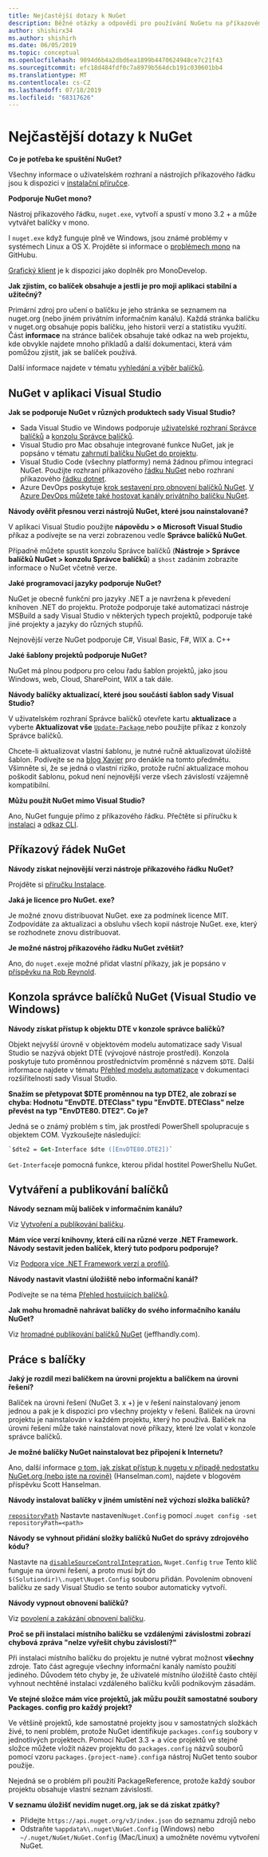 ```yaml
---
title: Nejčastější dotazy k NuGet
description: Běžné otázky a odpovědi pro používání NuGetu na příkazovém řádku a v aplikaci Visual Studio
author: shishirx34
ms.author: shishirh
ms.date: 06/05/2019
ms.topic: conceptual
ms.openlocfilehash: 9094d6b4a2dbd6ea1899b4470624948ce7c21f43
ms.sourcegitcommit: efc18d484fdf0c7a8979b564dcb191c030601bb4
ms.translationtype: MT
ms.contentlocale: cs-CZ
ms.lasthandoff: 07/18/2019
ms.locfileid: "68317626"
---
```

# <a name="nuget-frequently-asked-questions"></a>Nejčastější dotazy k NuGet

**Co je potřeba ke spuštění NuGet?**

Všechny informace o uživatelském rozhraní a nástrojích příkazového řádku jsou k dispozici v [instalační příručce](../install-nuget-client-tools.md).

**Podporuje NuGet mono?**

Nástroj příkazového řádku, `nuget.exe`, vytvoří a spustí v mono 3.2 + a může vytvářet balíčky v mono.

I `nuget.exe` když funguje plně ve Windows, jsou známé problémy v systémech Linux a OS X. Projděte si informace o [problémech mono](https://github.com/NuGet/Home/issues?utf8=%E2%9C%93&q=is%3Aissue+is%3Aopen+mono) na GitHubu.

[Grafický klient](https://github.com/mrward/monodevelop-nuget-addin) je k dispozici jako doplněk pro MonoDevelop.

**Jak zjistím, co balíček obsahuje a jestli je pro moji aplikaci stabilní a užitečný?**

Primární zdroj pro učení o balíčku je jeho stránka se seznamem na nuget.org (nebo jiném privátním informačním kanálu). Každá stránka balíčku v nuget.org obsahuje popis balíčku, jeho historii verzí a statistiku využití. Část **informace** na stránce balíček obsahuje také odkaz na web projektu, kde obvykle najdete mnoho příkladů a další dokumentaci, která vám pomůžou zjistit, jak se balíček používá.

Další informace najdete v tématu [vyhledání a výběr balíčků](../consume-packages/finding-and-choosing-packages.md).

## <a name="nuget-in-visual-studio"></a>NuGet v aplikaci Visual Studio

**Jak se podporuje NuGet v různých produktech sady Visual Studio?**

- Sada Visual Studio ve Windows podporuje [uživatelské rozhraní Správce balíčků](../consume-packages/install-use-packages-visual-studio.md) a [konzolu Správce balíčků](../consume-packages/install-use-packages-powershell.md).
- Visual Studio pro Mac obsahuje integrované funkce NuGet, jak je popsáno v tématu [zahrnutí balíčku NuGet do projektu](/visualstudio/mac/nuget-walkthrough).
- Visual Studio Code (všechny platformy) nemá žádnou přímou integraci NuGet. Použijte rozhraní příkazového [řádku NuGet](../reference/nuget-exe-cli-reference.md) nebo rozhraní příkazového [řádku dotnet](../reference/dotnet-commands.md).
- Azure DevOps poskytuje [krok sestavení pro obnovení balíčků NuGet](/vsts/build-release/tasks/package/nuget). [V Azure DevOps můžete také hostovat kanály privátního balíčku NuGet](https://docs.microsoft.com/azure/devops/artifacts/nuget/publish).

**Návody ověřit přesnou verzi nástrojů NuGet, které jsou nainstalované?**

V aplikaci Visual Studio použijte **nápovědu > o Microsoft Visual Studio** příkaz a podívejte se na verzi zobrazenou vedle **Správce balíčků NuGet**.

Případně můžete spustit konzolu Správce balíčků (**Nástroje > Správce balíčků NuGet > konzolu Správce balíčků**) a `$host` zadáním zobrazíte informace o NuGet včetně verze.

**Jaké programovací jazyky podporuje NuGet?**

NuGet je obecně funkční pro jazyky .NET a je navržena k převedení knihoven .NET do projektu. Protože podporuje také automatizaci nástroje MSBuild a sady Visual Studio v některých typech projektů, podporuje také jiné projekty a jazyky do různých stupňů.

Nejnovější verze NuGet podporuje C#, Visual Basic, F#, WIX a. C++

**Jaké šablony projektů podporuje NuGet?**

NuGet má plnou podporu pro celou řadu šablon projektů, jako jsou Windows, web, Cloud, SharePoint, WIX a tak dále.

**Návody balíčky aktualizací, které jsou součástí šablon sady Visual Studio?**

V uživatelském rozhraní Správce balíčků otevřete kartu **aktualizace** a vyberte **Aktualizovat vše** [ `Update-Package` ](../reference/ps-reference/ps-ref-update-package.md) nebo použijte příkaz z konzoly Správce balíčků.

Chcete-li aktualizovat vlastní šablonu, je nutné ručně aktualizovat úložiště šablon. Podívejte se na [blog Xavier](http://www.xavierdecoster.com/update-project-template-to-latest-nuget-packages) pro denákle na tomto předmětu. Všimněte si, že se jedná o vlastní riziko, protože ruční aktualizace mohou poškodit šablonu, pokud není nejnovější verze všech závislostí vzájemně kompatibilní.

**Můžu použít NuGet mimo Visual Studio?**

Ano, NuGet funguje přímo z příkazového řádku. Přečtěte si příručku k [instalaci](../install-nuget-client-tools.md) a [odkaz CLI](../reference/nuget-exe-cli-reference.md).

## <a name="nuget-command-line"></a>Příkazový řádek NuGet

**Návody získat nejnovější verzi nástroje příkazového řádku NuGet?**

Projděte si [příručku Instalace](../install-nuget-client-tools.md).

**Jaká je licence pro NuGet. exe?**

Je možné znovu distribuovat NuGet. exe za podmínek licence MIT. Zodpovídáte za aktualizaci a obsluhu všech kopií nástroje NuGet. exe, který se rozhodnete znovu distribuovat.

**Je možné nástroj příkazového řádku NuGet zvětšit?**

Ano, do `nuget.exe`je možné přidat vlastní příkazy, jak je popsáno v [příspěvku na Rob Reynold](http://geekswithblogs.net/robz/archive/2011/07/15/extend-nuget-command-line.aspx).

## <a name="nuget-package-manager-console-visual-studio-on-windows"></a>Konzola správce balíčků NuGet (Visual Studio ve Windows)

**Návody získat přístup k objektu DTE v konzole správce balíčků?**

Objekt nejvyšší úrovně v objektovém modelu automatizace sady Visual Studio se nazývá objekt DTE (vývojové nástroje prostředí). Konzola poskytuje tuto proměnnou prostřednictvím proměnné s názvem `$DTE`. Další informace najdete v tématu [Přehled modelu automatizace](/visualstudio/extensibility/internals/automation-model-overview) v dokumentaci rozšiřitelnosti sady Visual Studio.

**Snažím se přetypovat $DTE proměnnou na typ DTE2, ale zobrazí se chyba: Hodnotu "EnvDTE. DTEClass" typu "EnvDTE. DTEClass" nelze převést na typ "EnvDTE80. DTE2". Co je?**

Jedná se o známý problém s tím, jak prostředí PowerShell spolupracuje s objektem COM. Vyzkoušejte následující:

```ps
`$dte2 = Get-Interface $dte ([EnvDTE80.DTE2])`
```

`Get-Interface`je pomocná funkce, kterou přidal hostitel PowerShellu NuGet.

## <a name="creating-and-publishing-packages"></a>Vytváření a publikování balíčků

**Návody seznam můj balíček v informačním kanálu?**

Viz [Vytvoření a publikování balíčku](../quickstart/create-and-publish-a-package.md).

**Mám více verzí knihovny, která cílí na různé verze .NET Framework. Návody sestavit jeden balíček, který tuto podporu podporuje?**

Viz [Podpora více .NET Framework verzí a profilů](../create-packages/supporting-multiple-target-frameworks.md).

**Návody nastavit vlastní úložiště nebo informační kanál?**

Podívejte se na téma [Přehled hostujících balíčků](../hosting-packages/overview.md).

**Jak mohu hromadně nahrávat balíčky do svého informačního kanálu NuGet?**

Viz [hromadné publikování balíčků NuGet](http://jeffhandley.com/archive/2012/12/13/Bulk-Publishing-NuGet-Packages.aspx) (jeffhandly.com).

## <a name="working-with-packages"></a>Práce s balíčky

**Jaký je rozdíl mezi balíčkem na úrovni projektu a balíčkem na úrovni řešení?**

Balíček na úrovni řešení (NuGet 3. x +) je v řešení nainstalovaný jenom jednou a pak je k dispozici pro všechny projekty v řešení. Balíček na úrovni projektu je nainstalován v každém projektu, který ho používá. Balíček na úrovni řešení může také nainstalovat nové příkazy, které lze volat v konzole správce balíčků.

**Je možné balíčky NuGet nainstalovat bez připojení k Internetu?**

Ano, další informace [o tom, jak získat přístup k nugetu v případě nedostatku NuGet.org (nebo jste na rovině)](http://www.hanselman.com/blog/HowToAccessNuGetWhenNuGetorgIsDownOrYoureOnAPlane.aspx) (Hanselman.com), najdete v blogovém příspěvku Scott Hanselman.

**Návody instalovat balíčky v jiném umístění než výchozí složka balíčků?**

[`repositoryPath`](../reference/nuget-config-file.md#config-section) Nastavte nastavení`Nuget.Config` pomocí .`nuget config -set repositoryPath=<path>`

**Návody se vyhnout přidání složky balíčků NuGet do správy zdrojového kódu?**

Nastavte na [`disableSourceControlIntegration`.](../reference/nuget-config-file.md#solution-section) `Nuget.Config` `true` Tento klíč funguje na úrovni řešení, a proto musí být do `$(Solutiondir)\.nuget\Nuget.Config` souboru přidán. Povolením obnovení balíčku ze sady Visual Studio se tento soubor automaticky vytvoří.

**Návody vypnout obnovení balíčků?**

Viz [povolení a zakázání obnovení balíčku](../consume-packages/package-restore.md#enable-and-disable-package-restore-visual-studio).

**Proč se při instalaci místního balíčku se vzdálenými závislostmi zobrazí chybová zpráva "nelze vyřešit chybu závislostí?"**

Při instalaci místního balíčku do projektu je nutné vybrat možnost **všechny** zdroje. Tato část agreguje všechny informační kanály namísto použití jediného. Důvodem této chyby je, že uživatelé místního úložiště často chtějí vyhnout nechtěné instalaci vzdáleného balíčku kvůli podnikovým zásadám.

**Ve stejné složce mám více projektů, jak můžu použít samostatné soubory Packages. config pro každý projekt?**

Ve většině projektů, kde samostatné projekty jsou v samostatných složkách živé, to není problém, protože NuGet identifikuje `packages.config` soubory v jednotlivých projektech. Pomocí NuGet 3.3 + a více projektů ve stejné složce můžete vložit název projektu do `packages.config` názvů souborů pomocí vzoru `packages.{project-name}.config`a nástroj NuGet tento soubor použije.

Nejedná se o problém při použití PackageReference, protože každý soubor projektu obsahuje vlastní seznam závislostí.

**V seznamu úložišť nevidím nuget.org, jak se dá získat zpátky?**

- Přidejte `https://api.nuget.org/v3/index.json` do seznamu zdrojů nebo
- Odstraňte `%appdata%\.nuget\NuGet.Config` (Windows) nebo `~/.nuget/NuGet/NuGet.Config` (Mac/Linux) a umožněte novému vytvoření NuGet.
